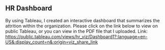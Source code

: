 ## HR Dashboard
By using Tableau, I created an interactive dashboard that summarizes the attrition within the organization. 
Please click on the link below to view on public Tableau, or you can view in the PDF file that I uploaded.
Link: https://public.tableau.com/views/hr_viz/Dashboard1?:language=en-US&:display_count=n&:origin=viz_share_link
